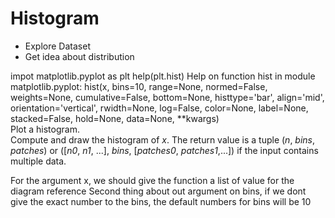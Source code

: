 # Histogram
* Explore Dataset
* Get idea about distribution

impot matplotlib.pyplot as plt
help(plt.hist)
Help on function hist in module matplotlib.pyplot:  hist(x, bins=10, range=None, normed=False, weights=None,  cumulative=False, bottom=None, histtype='bar', align='mid',  orientation='vertical', rwidth=None, log=False, color=None,  label=None, stacked=False, hold=None, data=None, **kwargs)      
Plot a histogram.      
Compute and draw the histogram of *x*. The return value is a      tuple (*n*, *bins*, *patches*) or ([*n0*, *n1*, ...],      *bins*, [*patches0*, *patches1*,...]) if the input contains      multiple data.

For the argument x, we should give the function a list of value for the diagram reference
Second thing about out argument on bins, if we dont give the exact number to the bins, the default numbers for bins will be 10










